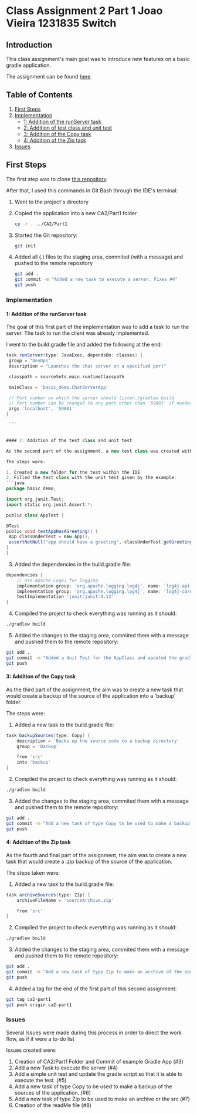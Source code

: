 # Class Assignment 2 Part 1 Joao Vieira 1231835 Switch

## Introduction

This class assignment's main goal was to introduce new features on a basic gradle application.

The assignment can be found [here](https://github.com/Joao-Vieira-1231835/devops-23-24-JPE-JPM-1231835).

## Table of Contents

1. [First Steps](#First-Steps)
2. [Implementation](#Implementation)
    - [1: Addition of the runServer task](#1-Addition-of-the-runServer-task)
    - [2: Addition of test class and unit test](#2-Addition-of-the-test-class-and-unit-test)
    - [3: Addition of the Copy task](#3-Addition-of-the-Copy-task)
    - [4: Addition of the Zip task](#3-Addition-of-the-Zip-task)
3. [Issues](#Issues)


## First Steps

The first step was to clone [this repository](https://bitbucket.org/pssmatos/gradle_basic_demo/).

After that, I used this commands in Git Bash through the IDE's terminal:

1. Went to the project's directory
2. Copied the application into a new CA2/Part1 folder
   ```bash
   cp -r . ../CA2/Part1
   ```

3. Started the Git repository:
   ```bash
   git init
   ```

4. Added all (.) files to the staging area, commited (with a message) and pushed to the remote repository
   ```bash
   git add .
   git commit -m "Added a new task to execute a server. Fixes #4"
   git push
   ```

### Implementation
#### 1: Addition of the runServer task

The goal of this first part of the implementation was to add a task to run the server. The task to run the client was already implemented.

I went to the build.gradle file and added the following at the end:

   ```gradle
   task runServer(type: JavaExec, dependsOn: classes) {
    group = "DevOps"
    description = "Launches the chat server on a specified port"

    classpath = sourceSets.main.runtimeClasspath

    mainClass = 'basic_demo.ChatServerApp'

    // Port number on which the server should listen./gradlew build
    // Port number can be changed to any port other than '59001' if needed
    args 'localhost', '59001'
}

    ```


#### 2: Addition of the test class and unit test

As the second part of the assignment, a new test class was created with a unit test.

The steps were:

1. Created a new folder for the test within the IDE
2. Filled the test class with the unit test given by the example:
```java
package basic_demo;

import org.junit.Test;
import static org.junit.Assert.*;

public class AppTest {

@Test
public void testAppHasAGreeting() {
    App classUnderTest = new App();
    assertNotNull("app should have a greeting", classUnderTest.getGreeting());
}
}
```

3. Added the dependencies in the build.gradle file:
```gradle
dependencies {
    // Use Apache Log4J for logging
    implementation group: 'org.apache.logging.log4j', name: 'log4j-api', version: '2.11.2'
    implementation group: 'org.apache.logging.log4j', name: 'log4j-core', version: '2.11.2'
    testImplementation 'junit:junit:4.12'
}
```

4. Compiled the project to check everything was running as it should:
```bash
./gradlew build
```

5. Added the changes to the staging area, commited them with a message and pushed them to the remote repository:
```bash
git add .
git commit -m "Added a Unit Test for the AppClass and updated the gradle script so that it could run. Fixes #5"
git push
```

#### 3: Addition of the Copy task

As the third part of the assignment, the aim was to create a new task that would create a backup of the source of the application into a 'backup' folder. 

The steps were:

1. Added a new task to the build.gradle file:
```gradle
task backupSources(type: Copy) {
    description = 'Backs up the source code to a backup directory'
    group = 'Backup'

    from 'src'
    into 'backup'
}
```

2. Compiled the project to check everything was running as it should:
```bash
./gradlew build
```

3. Added the changes to the staging area, commited them with a message and pushed them to the remote repository:
```bash
git add .
git commit -m "Add a new task of type Copy to be used to make a backup of the sources of the application. Fixes #6"
git push
```

#### 4: Addition of the Zip task

As the fourth and final part of the assignment, the aim was to create a new task that would create a .zip backup of the source of the application.

The steps taken were:

1. Added a new task to the build.gradle file:
```gradle
task archiveSources(type: Zip) {
    archiveFileName = 'sourceArchive.zip'

    from 'src'
}
```
2. Compiled the project to check everything was running as it should:
```bash
./gradlew build
```

3. Added the changes to the staging area, commited them with a message and pushed them to the remote repository:
```bash
git add .
git commit -m "Add a new task of type Zip to make an archive of the sources of the application. Fixes #7"
git push
```

4. Added a tag for the end of the first part of this second assignment:
```bash
git tag ca2-part1
git push origin ca2-part1
```

### Issues

Several Issues were made during this process in order to direct the work flow, as if it were a to-do list

Issues created were:

1. Creation of CA2/Part1 Folder and Commit of example Gradle App (#3)
2. Add a new Task to execute the server (#4)
3. Add a simple unit test and update the gradle script so that it is able to execute the test. (#5)
4. Add a new task of type Copy to be used to make a backup of the sources of the application. (#6)
5. Add a new task of type Zip to be used to make an archive or the src (#7)
6. Creation of the readMe file (#8)
